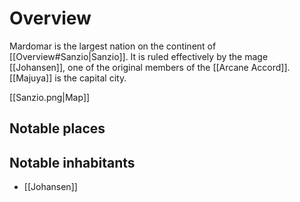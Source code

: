 # Overview

Mardomar is the largest nation on the continent of [[Overview#Sanzio|Sanzio]]. It is ruled effectively by the mage [[Johansen]], one of the original members of the [[Arcane Accord]]. [[Majuya]] is the capital city.

[[Sanzio.png|Map]]

## Notable places

## Notable inhabitants
- [[Johansen]]